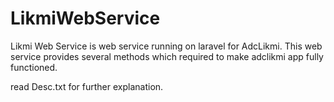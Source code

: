 # LikmiWebService
Likmi Web Service is web service running on laravel for AdcLikmi. This web service provides several methods which required to make adclikmi app fully functioned.

read Desc.txt for further explanation.
